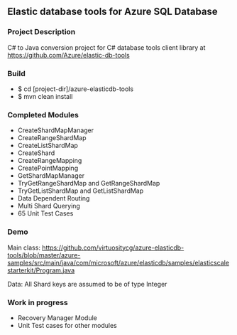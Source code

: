 ## Elastic database tools for Azure SQL Database

### Project Description
C# to Java conversion project for C# database tools client library at https://github.com/Azure/elastic-db-tools

### Build
* $ cd [project-dir]/azure-elasticdb-tools
* $ mvn clean install

### Completed Modules
* CreateShardMapManager
* CreateRangeShardMap
* CreateListShardMap
* CreateShard
* CreateRangeMapping
* CreatePointMapping
* GetShardMapManager
* TryGetRangeShardMap and GetRangeShardMap
* TryGetListShardMap and GetListShardMap
* Data Dependent Routing
* Multi Shard Querying
* 65 Unit Test Cases

### Demo
Main class:
https://github.com/virtuositycg/azure-elasticdb-tools/blob/master/azure-samples/src/main/java/com/microsoft/azure/elasticdb/samples/elasticscalestarterkit/Program.java

Data: All Shard keys are assumed to be of type Integer

### Work in progress
* Recovery Manager Module
* Unit Test cases for other modules